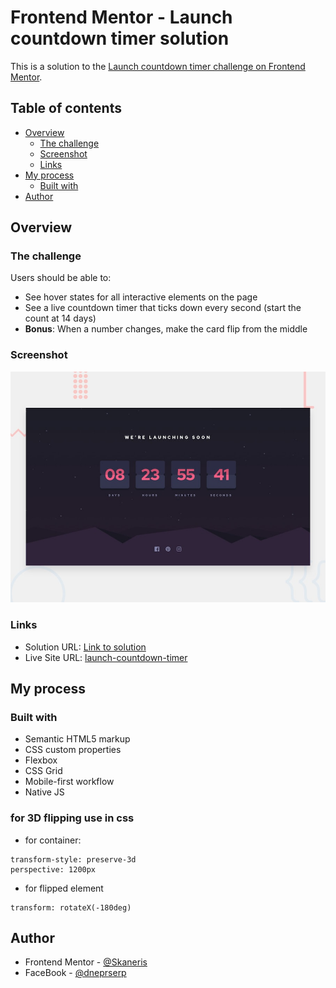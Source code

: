 # Frontend Mentor - Launch countdown timer solution

This is a solution to the [Launch countdown timer challenge on Frontend Mentor](https://www.frontendmentor.io/challenges/launch-countdown-timer-N0XkGfyz-).

## Table of contents

- [Overview](#overview)
  - [The challenge](#the-challenge)
  - [Screenshot](#screenshot)
  - [Links](#links)
- [My process](#my-process)
  - [Built with](#built-with)
- [Author](#author)

## Overview

### The challenge

Users should be able to:

- See hover states for all interactive elements on the page
- See a live countdown timer that ticks down every second (start the count at 14 days)
- **Bonus**: When a number changes, make the card flip from the middle

### Screenshot

![](./design/desktop-preview.jpg)

### Links

- Solution URL: [Link to solution](https://www.frontendmentor.io/solutions/launch-countdown-timer-html-javascript-F7cVaHSVk)
- Live Site URL: [launch-countdown-timer](https://skaneris.github.io/launch-countdown-timer/)

## My process

### Built with

- Semantic HTML5 markup
- CSS custom properties
- Flexbox
- CSS Grid
- Mobile-first workflow
- Native JS

### for 3D flipping use in css
- for container:
```
transform-style: preserve-3d
perspective: 1200px
```
- for flipped element
```
transform: rotateX(-180deg)
```

## Author

- Frontend Mentor - [@Skaneris](https://www.frontendmentor.io/profile/Skaneris)
- FaceBook - [@dneprserp](https://www.facebook.com/dneprserp)
